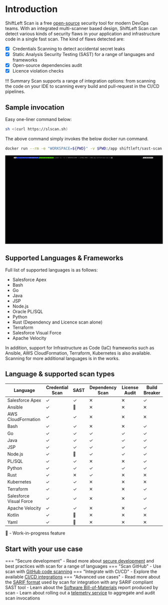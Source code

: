 # Introduction

ShiftLeft Scan is a free [open-source](https://github.com/ShiftLeftSecurity/sast-scan) security tool for modern DevOps teams. With an integrated multi-scanner based design, ShiftLeft Scan can detect various kinds of security flaws in your application and infrastructure code in a single fast scan. The kind of flaws detected are:

* [x] Credentials Scanning to detect accidental secret leaks
* [x] Static Analysis Security Testing (SAST) for a range of languages and frameworks
* [x] Open-source dependencies audit
* [x] Licence violation checks

!!! Summary
    Scan supports a range of integration options: from scanning the code on your IDE to scanning every build and pull-request in the CI/CD pipelines.

## Sample invocation

Easy one-liner command below:

```bash
sh <(curl https://slscan.sh)
```

The above command simply invokes the below docker run command.

```bash
docker run --rm -e "WORKSPACE=${PWD}" -v $PWD:/app shiftleft/sast-scan scan
```

![Java Scan](getting-started/images/scan-java.gif)

## Supported Languages & Frameworks

Full list of supported languages is as follows:

- Salesforce Apex
- Bash
- Go
- Java
- JSP
- Node.js
- Oracle PL/SQL
- Python
- Rust (Dependency and Licence scan alone)
- Terraform
- Salesforce Visual Force
- Apache Velocity

In addition, support for Infrastructure as Code (IaC) frameworks such as Ansible, AWS CloudFormation, Terraform, Kubernetes is also available. Scanning for more additional languages is in the works.

## Language & supported scan types

| Language | Credential Scan | SAST | Dependency Scan | License Audit | Build Breaker |
|----------|---------------------|------|-----------------|---------------|---------------|
| Salesforce Apex     | ✓ | ✓ | ✕ | ✕ | ✓ |
| Ansible     | ✓ | 🚧 | ✕ | ✕ | ✕ |
| AWS CloudFormation     | ✓ | ✓ | ✕ | ✕ | ✕ |
| Bash     | ✓ | ✓ | ✕ | ✕ | ✓ |
| Go     | ✓ | ✓ | ✓ | ✓ | ✓ |
| Java     | ✓ | ✓ | ✓ | ✓ | ✓ |
| JSP     | ✓ | ✓ | ✓ | ✓ | ✓ |
| Node.js     | ✓ | 🚧 | ✓ | ✓ | ✓ |
| PL/SQL     | ✓ | ✓ | ✕ | ✕ | ✓ |
| Python     | ✓ | ✓ | ✓ | ✓ | ✓ |
| Rust     | ✓ | ✕ | ✓ | ✕ | ✕ |
| Kubernetes     | ✓ | ✓ | ✕ | ✕ | ✕ |
| Terraform     | ✓ | ✓ | ✕ | ✕ | ✓ |
| Salesforce Visual Force     | ✓ | ✓ | ✕ | ✕ | ✓ |
| Apache Velocity     | ✓ | ✓ | ✕ | ✕ | ✓ |
| Kotlin     | ✓ | 🚧 | ✕ | ✕ | ✕ |
| Yaml     | ✓ | 🚧 | ✕ | ✕ | ✕ |

🚧 - Work-in-progress feature

## Start with your use case

=== "Secure development"
    - Read more about [secure development](secure-development/README.md) and best practices with scan for a range of languages
=== "Scan GitHub"
    - Use scan with [GitHub code scanning](integrations/code-scan.md)
=== "Integrate with CI/CD"
    - Explore the available [CI/CD integrations](integrations/README.md)
=== "Advanced use cases"
    - Read more about the [SARIF format](integrations/sarif.md) used by scan for integration with any SARIF compliant SAST tool
    - Learn about the [Software Bill-of-Materials](integrations/sbom.md) report produced by scan
    - Learn about rolling out a [telemetry service](integrations/telemetry.md) to aggregate and audit scan invocations
